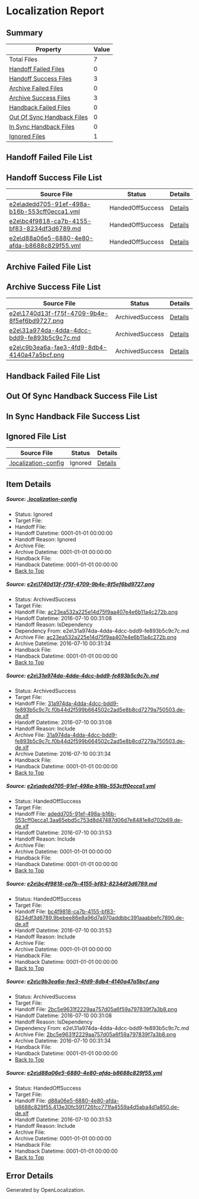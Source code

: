 # <a name='report-top'></a> Localization Report

## Summary
 Property | Value 
 -------- | ----- 
 Total Files | 7
[ Handoff Failed Files ](#handoff-failed-list)| 0
[ Handoff Success Files ](#handoff-success-list)| 3
[ Archive Failed Files ](#archive-failed-list)| 0
[ Archive Success Files ](#archive-success-list)| 3
[ Handback Failed Files ](#handback-failed-list)| 0
[ Out Of Sync Handback Files ](#outofsync-handback-success-list)| 0
[ In Sync Handback Files ](#insync-handback-success-list)| 0
[ Ignored Files ](#ignored-list)| 1

## <a name='handoff-failed-list'></a> Handoff Failed File List

## <a name='handoff-success-list'></a> Handoff Success File List
 Source File | Status | Details 
 ----------- | ------ | ------- 
 [e2e\adedd705-91ef-498a-b16b-553cff0ecca1.yml](https://github.com/OpenLocalizationTestOrg/oltest/blob/121e0079caf4ea0457466004e67d8ad0817a5996/e2e/adedd705-91ef-498a-b16b-553cff0ecca1.yml) | HandedOffSuccess | [Details](#4440c6ff9078129ec8e6581fa692f78baae2bd403)
 [e2e\bc4f9818-ca7b-4155-bf83-8234df3d6789.md](https://github.com/OpenLocalizationTestOrg/oltest/blob/121e0079caf4ea0457466004e67d8ad0817a5996/e2e/bc4f9818-ca7b-4155-bf83-8234df3d6789.md) | HandedOffSuccess | [Details](#21f9d275ffe7a27728ac636f8f278486453f75284)
 [e2e\d88a06e5-6880-4e80-afda-b8688c829f55.yml](https://github.com/OpenLocalizationTestOrg/oltest/blob/121e0079caf4ea0457466004e67d8ad0817a5996/e2e/d88a06e5-6880-4e80-afda-b8688c829f55.yml) | HandedOffSuccess | [Details](#c5e1bc28af11426cc1aedf33ffbedda1c369d01f6)

## <a name='archive-failed-list'></a> Archive Failed File List

## <a name='archive-success-list'></a> Archive Success File List
 Source File | Status | Details 
 ----------- | ------ | ------- 
 [e2e\1740d13f-f75f-4709-9b4e-8f5ef6bd9727.png](https://github.com/OpenLocalizationTestOrg/oltest/blob/c560e67aeffcf32c3057ddf756142231a16070b9/e2e/1740d13f-f75f-4709-9b4e-8f5ef6bd9727.png) | ArchivedSuccess | [Details](#ac23ea532a225e14d75f9aa407e4e6b11a4c272b1)
 [e2e\31a974da-4dda-4dcc-bdd9-fe893b5c9c7c.md](https://github.com/OpenLocalizationTestOrg/oltest/blob/c560e67aeffcf32c3057ddf756142231a16070b9/e2e/31a974da-4dda-4dcc-bdd9-fe893b5c9c7c.md) | ArchivedSuccess | [Details](#617a212dd1dcff76afcb0d92e071921eaf38fdfd2)
 [e2e\c9b3ea6a-fae3-4fd9-8db4-4140a47a5bcf.png](https://github.com/OpenLocalizationTestOrg/oltest/blob/c560e67aeffcf32c3057ddf756142231a16070b9/e2e/c9b3ea6a-fae3-4fd9-8db4-4140a47a5bcf.png) | ArchivedSuccess | [Details](#2bc5e9631f2229aa757d05a6f59a797839f7a3b85)

## <a name='handback-failed-list'></a> Handback Failed File List

## <a name='outofsync-handback-success-list'></a> Out Of Sync Handback Success File List

## <a name='insync-handback-success-list'></a> In Sync Handback File Success List

## <a name='ignored-list'></a> Ignored File List
 Source File | Status | Details 
 ----------- | ------ | ------- 
 [.localization-config](https://github.com/OpenLocalizationTestOrg/oltest/blob/121e0079caf4ea0457466004e67d8ad0817a5996/.localization-config) | Ignored | [Details](#3d4f252ac210baf56311d7e97dcc2db10974dbd20)

## Item Details
##### <a name='3d4f252ac210baf56311d7e97dcc2db10974dbd20'></a> Source: [.localization-config](https://github.com/OpenLocalizationTestOrg/oltest/blob/121e0079caf4ea0457466004e67d8ad0817a5996/.localization-config)
* Status: Ignored
* Target File: 
* Handoff File: 
* Handoff Datetime: 0001-01-01 00:00:00
* Handoff Reason: Ignored
* Archive File: 
* Archive Datetime: 0001-01-01 00:00:00
* Handback File: 
* Handback Datetime: 0001-01-01 00:00:00
* [Back to Top](#report-top)

##### <a name='ac23ea532a225e14d75f9aa407e4e6b11a4c272b1'></a> Source: [e2e\1740d13f-f75f-4709-9b4e-8f5ef6bd9727.png](https://github.com/OpenLocalizationTestOrg/oltest/blob/c560e67aeffcf32c3057ddf756142231a16070b9/e2e/1740d13f-f75f-4709-9b4e-8f5ef6bd9727.png)
* Status: ArchivedSuccess
* Target File: 
* Handoff File: [ac23ea532a225e14d75f9aa407e4e6b11a4c272b.png](https://github.com/OpenLocalizationTestOrg/olhandoff-e2e/blob/f8088f8f1b498e77b6fe6f5ef96a594bc6351732/ol-handoff/OpenLocalizationTestOrg/oltest-dede-fly/ci/ht/ac23ea532a225e14d75f9aa407e4e6b11a4c272b.png)
* Handoff Datetime: 2016-07-10 00:31:08
* Handoff Reason: IsDependency
* Dependency From: e2e\31a974da-4dda-4dcc-bdd9-fe893b5c9c7c.md
* Archive File: [ac23ea532a225e14d75f9aa407e4e6b11a4c272b.png](https://github.com/OpenLocalizationTestOrg/olhandoff-e2e/blob/04d2b52e5b57a49d27e219d95cd1d181a735aff7/ol-archive/OpenLocalizationTestOrg/oltest-dede-fly/ci/ht/ac23ea532a225e14d75f9aa407e4e6b11a4c272b.png)
* Archive Datetime: 2016-07-10 00:31:34
* Handback File: 
* Handback Datetime: 0001-01-01 00:00:00
* [Back to Top](#report-top)

##### <a name='617a212dd1dcff76afcb0d92e071921eaf38fdfd2'></a> Source: [e2e\31a974da-4dda-4dcc-bdd9-fe893b5c9c7c.md](https://github.com/OpenLocalizationTestOrg/oltest/blob/c560e67aeffcf32c3057ddf756142231a16070b9/e2e/31a974da-4dda-4dcc-bdd9-fe893b5c9c7c.md)
* Status: ArchivedSuccess
* Target File: 
* Handoff File: [31a974da-4dda-4dcc-bdd9-fe893b5c9c7c.f0b44d2f599b664502c2ad5e8b8cd7279a750503.de-de.xlf](https://github.com/OpenLocalizationTestOrg/olhandoff-e2e/blob/f8088f8f1b498e77b6fe6f5ef96a594bc6351732/ol-handoff/OpenLocalizationTestOrg/oltest-dede-fly/ci/ht/31a974da-4dda-4dcc-bdd9-fe893b5c9c7c.f0b44d2f599b664502c2ad5e8b8cd7279a750503.de-de.xlf)
* Handoff Datetime: 2016-07-10 00:31:08
* Handoff Reason: Include
* Archive File: [31a974da-4dda-4dcc-bdd9-fe893b5c9c7c.f0b44d2f599b664502c2ad5e8b8cd7279a750503.de-de.xlf](https://github.com/OpenLocalizationTestOrg/olhandoff-e2e/blob/04d2b52e5b57a49d27e219d95cd1d181a735aff7/ol-archive/OpenLocalizationTestOrg/oltest-dede-fly/ci/ht/31a974da-4dda-4dcc-bdd9-fe893b5c9c7c.f0b44d2f599b664502c2ad5e8b8cd7279a750503.de-de.xlf)
* Archive Datetime: 2016-07-10 00:31:34
* Handback File: 
* Handback Datetime: 0001-01-01 00:00:00
* [Back to Top](#report-top)

##### <a name='4440c6ff9078129ec8e6581fa692f78baae2bd403'></a> Source: [e2e\adedd705-91ef-498a-b16b-553cff0ecca1.yml](https://github.com/OpenLocalizationTestOrg/oltest/blob/121e0079caf4ea0457466004e67d8ad0817a5996/e2e/adedd705-91ef-498a-b16b-553cff0ecca1.yml)
* Status: HandedOffSuccess
* Target File: 
* Handoff File: [adedd705-91ef-498a-b16b-553cff0ecca1.3aa65ebd5c753d8d47487d06d7e8481e8d702b69.de-de.xlf](https://github.com/OpenLocalizationTestOrg/olhandoff-e2e/blob/343c4d70f05b4e454a1febeec13b680cd697e81b/ol-handoff/OpenLocalizationTestOrg/oltest-dede-fly/ci/ht/adedd705-91ef-498a-b16b-553cff0ecca1.3aa65ebd5c753d8d47487d06d7e8481e8d702b69.de-de.xlf)
* Handoff Datetime: 2016-07-10 00:31:53
* Handoff Reason: Include
* Archive File: 
* Archive Datetime: 0001-01-01 00:00:00
* Handback File: 
* Handback Datetime: 0001-01-01 00:00:00
* [Back to Top](#report-top)

##### <a name='21f9d275ffe7a27728ac636f8f278486453f75284'></a> Source: [e2e\bc4f9818-ca7b-4155-bf83-8234df3d6789.md](https://github.com/OpenLocalizationTestOrg/oltest/blob/121e0079caf4ea0457466004e67d8ad0817a5996/e2e/bc4f9818-ca7b-4155-bf83-8234df3d6789.md)
* Status: HandedOffSuccess
* Target File: 
* Handoff File: [bc4f9818-ca7b-4155-bf83-8234df3d6789.9bebee86e8a96d7a970addbbc391aaabbefc7890.de-de.xlf](https://github.com/OpenLocalizationTestOrg/olhandoff-e2e/blob/343c4d70f05b4e454a1febeec13b680cd697e81b/ol-handoff/OpenLocalizationTestOrg/oltest-dede-fly/ci/ht/bc4f9818-ca7b-4155-bf83-8234df3d6789.9bebee86e8a96d7a970addbbc391aaabbefc7890.de-de.xlf)
* Handoff Datetime: 2016-07-10 00:31:53
* Handoff Reason: Include
* Archive File: 
* Archive Datetime: 0001-01-01 00:00:00
* Handback File: 
* Handback Datetime: 0001-01-01 00:00:00
* [Back to Top](#report-top)

##### <a name='2bc5e9631f2229aa757d05a6f59a797839f7a3b85'></a> Source: [e2e\c9b3ea6a-fae3-4fd9-8db4-4140a47a5bcf.png](https://github.com/OpenLocalizationTestOrg/oltest/blob/c560e67aeffcf32c3057ddf756142231a16070b9/e2e/c9b3ea6a-fae3-4fd9-8db4-4140a47a5bcf.png)
* Status: ArchivedSuccess
* Target File: 
* Handoff File: [2bc5e9631f2229aa757d05a6f59a797839f7a3b8.png](https://github.com/OpenLocalizationTestOrg/olhandoff-e2e/blob/f8088f8f1b498e77b6fe6f5ef96a594bc6351732/ol-handoff/OpenLocalizationTestOrg/oltest-dede-fly/ci/ht/2bc5e9631f2229aa757d05a6f59a797839f7a3b8.png)
* Handoff Datetime: 2016-07-10 00:31:08
* Handoff Reason: IsDependency
* Dependency From: e2e\31a974da-4dda-4dcc-bdd9-fe893b5c9c7c.md
* Archive File: [2bc5e9631f2229aa757d05a6f59a797839f7a3b8.png](https://github.com/OpenLocalizationTestOrg/olhandoff-e2e/blob/04d2b52e5b57a49d27e219d95cd1d181a735aff7/ol-archive/OpenLocalizationTestOrg/oltest-dede-fly/ci/ht/2bc5e9631f2229aa757d05a6f59a797839f7a3b8.png)
* Archive Datetime: 2016-07-10 00:31:34
* Handback File: 
* Handback Datetime: 0001-01-01 00:00:00
* [Back to Top](#report-top)

##### <a name='c5e1bc28af11426cc1aedf33ffbedda1c369d01f6'></a> Source: [e2e\d88a06e5-6880-4e80-afda-b8688c829f55.yml](https://github.com/OpenLocalizationTestOrg/oltest/blob/121e0079caf4ea0457466004e67d8ad0817a5996/e2e/d88a06e5-6880-4e80-afda-b8688c829f55.yml)
* Status: HandedOffSuccess
* Target File: 
* Handoff File: [d88a06e5-6880-4e80-afda-b8688c829f55.413e30fc591726fcc771fa4559a4d5aba4d1a850.de-de.xlf](https://github.com/OpenLocalizationTestOrg/olhandoff-e2e/blob/343c4d70f05b4e454a1febeec13b680cd697e81b/ol-handoff/OpenLocalizationTestOrg/oltest-dede-fly/ci/ht/d88a06e5-6880-4e80-afda-b8688c829f55.413e30fc591726fcc771fa4559a4d5aba4d1a850.de-de.xlf)
* Handoff Datetime: 2016-07-10 00:31:53
* Handoff Reason: Include
* Archive File: 
* Archive Datetime: 0001-01-01 00:00:00
* Handback File: 
* Handback Datetime: 0001-01-01 00:00:00
* [Back to Top](#report-top)


## Error Details

Generated by OpenLocalization.
